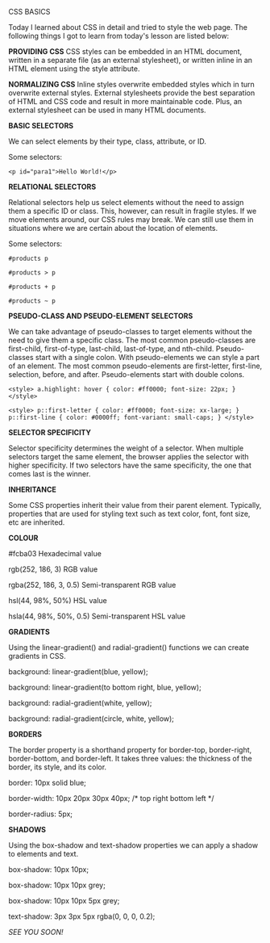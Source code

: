 CSS BASICS

Today I learned about CSS in detail and tried to style the web page. The following things I got to learn from today's lesson are listed below:

**PROVIDING CSS**
CSS styles can be embedded in an HTML document, written in a separate file (as an external stylesheet), or written inline in an HTML
element using the style attribute.

**NORMALIZING CSS**
Inline styles overwrite embedded styles which in turn overwrite external styles. External stylesheets provide the best separation of HTML and CSS code and result in more maintainable code. Plus, an external stylesheet can be used in many HTML documents.

**BASIC SELECTORS**

We can select elements by their type, class, attribute, or ID.

Some selectors: 


<style>
  
#para1 {
  
  `text-align: center;
  
  color: red;
  
}
</style>

</head>

<body>

`<p id="para1">Hello World!</p>`




**RELATIONAL SELECTORS**

Relational selectors help us select elements without the need to assign them a specific ID or class. This, however, can result in fragile styles. If we move elements around, our CSS rules may break. We can still use them in situations where we are certain about the location of elements.

Some selectors:                     

`#products p`

`#products > p`

`#products + p`

`#products ~ p`
                                         
**PSEUDO-CLASS AND PSEUDO-ELEMENT SELECTORS**

We can take advantage of pseudo-classes to target elements without the need to give them a specific class. The most common pseudo-classes are first-child, first-of-type, last-child, last-of-type, and nth-child. Pseudo-classes start with a single colon.  With pseudo-elements we can style a part of an element. The most common pseudo-elements are first-letter, first-line, selection, before, and after. Pseudo-elements start with double colons.


`<style>
a.highlight: hover {
  color: #ff0000;
  font-size: 22px;
} 
</style>`

`<style> p::first-letter { color: #ff0000; font-size: xx-large; } p::first-line { color: #0000ff; font-variant: small-caps; } </style>`

**SELECTOR SPECIFICITY**

Selector specificity determines the weight of a selector. When multiple selectors target the same element, the browser applies the selector with higher specificity. If two selectors have the same specificity, the one that comes last is the winner.

**INHERITANCE**

Some CSS properties inherit their value from their parent element. Typically, properties that are used for styling text such as text color, font, font size, etc are inherited. 

**COLOUR**

#fcba03                          Hexadecimal value

rgb(252, 186, 3)                   RGB value

rgba(252, 186, 3, 0.5)               Semi-transparent RGB value

hsl(44, 98%, 50%)                     HSL value

hsla(44, 98%, 50%, 0.5)                 Semi-transparent HSL value
  

 **GRADIENTS**
 
Using the linear-gradient() and radial-gradient() functions we can create gradients in CSS.

background: linear-gradient(blue, yellow);

background: linear-gradient(to bottom right, blue, yellow);

background: radial-gradient(white, yellow);

background: radial-gradient(circle, white, yellow);

**BORDERS**

The border property is a shorthand property for border-top, border-right, border-bottom, and border-left. It takes three values: the thickness of the border, its style, and its color.

border: 10px solid blue;

border-width: 10px 20px 30px 40px; /* top right bottom left */

border-radius: 5px;

**SHADOWS**

Using the box-shadow and text-shadow properties we can apply a shadow to elements and text.



box-shadow: 10px 10px;

box-shadow: 10px 10px grey;

box-shadow: 10px 10px 5px grey;

text-shadow: 3px 3px 5px rgba(0, 0, 0, 0.2);


_SEE YOU SOON!_










                                     
                                     




